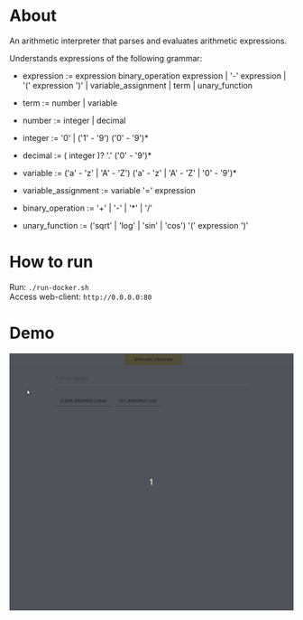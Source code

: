 # About

An arithmetic interpreter that parses and evaluates arithmetic expressions. 

Understands expressions of the following grammar:

- expression := expression binary_operation expression | '-' expression | '(' expression ')' | variable_assignment | term | unary_function
- term := number | variable

- number := integer | decimal
- integer := '0' | ('1' - '9') ('0' - '9')*
- decimal := ( integer )? '.' ('0' - '9')*

- variable := ('a' - 'z' | 'A' - 'Z') ('a' - 'z' | 'A' - 'Z' | '0' - '9')*
- variable_assignment := variable '=' expression

- binary_operation := '+' | '-' | '*' | '/'
- unary_function := ('sqrt' | 'log' | 'sin' | 'cos') '(' expression ')'

# How to run

Run: `./run-docker.sh`  
Access web-client: `http://0.0.0.0:80`

# Demo

![](docs/demo.gif)
